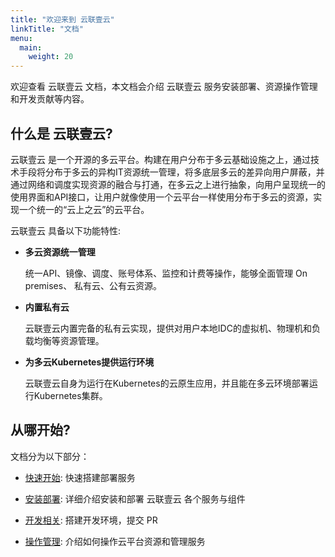 ```yaml
---
title: "欢迎来到 云联壹云"
linkTitle: "文档"
menu:
  main:
    weight: 20
---
```


欢迎查看 云联壹云 文档，本文档会介绍 云联壹云 服务安装部署、资源操作管理和开发贡献等内容。

## 什么是 云联壹云?

云联壹云 是一个开源的多云平台。构建在用户分布于多云基础设施之上，通过技术手段将分布于多云的异构IT资源统一管理，将多底层多云的差异向用户屏蔽，并通过网络和调度实现资源的融合与打通，在多云之上进行抽象，向用户呈现统一的使用界面和API接口，让用户就像使用一个云平台一样使用分布于多云的资源，实现一个统一的“云上之云”的云平台。

云联壹云 具备以下功能特性:

- **多云资源统一管理**

	统一API、镜像、调度、账号体系、监控和计费等操作，能够全面管理 On premises、 私有云、公有云资源。

- **内置私有云**

	云联壹云内置完备的私有云实现，提供对用户本地IDC的虚拟机、物理机和负载均衡等资源管理。

- **为多云Kubernetes提供运行环境**

	云联壹云自身为运行在Kubernetes的云原生应用，并且能在多云环境部署运行Kubernetes集群。

## 从哪开始?

文档分为以下部分：

- [快速开始](./quickstart/): 快速搭建部署服务

- [安装部署](./setup/): 详细介绍安装和部署 云联壹云 各个服务与组件

- [开发相关](./contribute/): 搭建开发环境，提交 PR

- [操作管理](./howto/): 介绍如何操作云平台资源和管理服务
